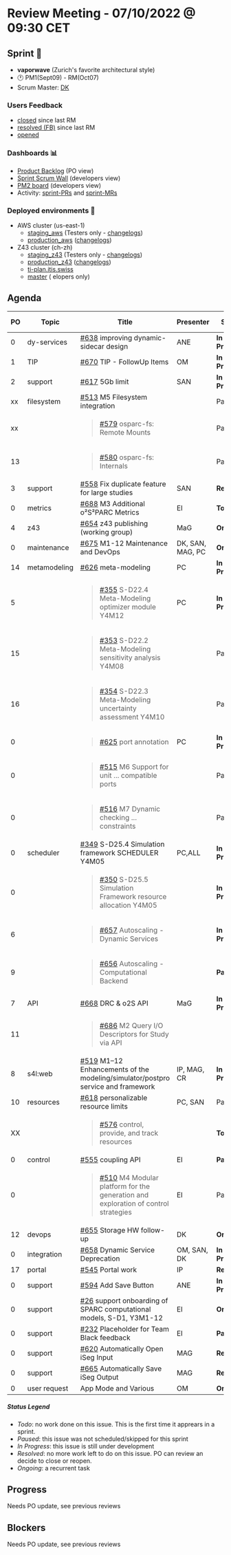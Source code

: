 # Review Meeting - 07/10/2022 @ 09:30 CET

## Sprint 🏃

- **vaporwave**  (Zurich's favorite architectural style)
- 🕐 PM1(Sept09) - RM(Oct07)
- Scrum Master: [DK]

### Users Feedback

- [closed](https://github.com/pulls?q=is%3Apr+archived%3Afalse+user%3AITISFoundation+closed%3A%3E2022-08-05) since last RM
- [resolved (FB)](https://z43.manuscript.com/f/filters/?ixProject=45&ixStatus=0&maxrecords=50&resolvedInLast=3&sColumns=Category-Favorite-Case-TitleComment-Area-Priority-Status-DateResolved-DateOpened-OpenedBy&sSorts=LastUpdated.descending-Priority&sView=grid-flat) since last RM
- [opened](https://github.com/ITISFoundation/osparc-issues/issues?q=is%3Aissue+is%3Aopen+sort%3Areactions)

### Dashboards 📊

- [Product Backlog](https://github.com/orgs/ITISFoundation/projects/3) (PO view)
- [Sprint Scrum Wall](https://app.zenhub.com/workspaces/osparc---scrum-wall-5c9260f3d76ef51f6b0fe78d/board?repos=118596920,174557929,151701223,135289610,118910047,181836792,167586968) (developers view)
- [PM2 board](https://github.com/orgs/ITISFoundation/projects/9) (developers view)
- Activity: [sprint-PRs] and [sprint-MRs]

### Deployed environments 🚀

- AWS cluster (us-east-1)
  - [staging_aws](https://staging.osparc.io) (Testers only - [changelogs])
  - [production_aws](https://osparc.io) ([changelogs])
- Z43 cluster (ch-zh)
  - [staging_z43](http://osparc-staging.speag.com) (Testers only - [changelogs])
  - [production_z43](http://osparc.speag.com) ([changelogs])
  - [ti-plan.itis.swiss](http://ti-plan.itis.swiss)
  - [master](https://osparc-master.speag.com) (
  elopers only)

## Agenda

| PO  | Topic        | Title                                                                                                        | Presenter        | Status          | Duration   | Start-Time |
| --- | ------------ | ------------------------------------------------------------------------------------------------------------ | ---------------- | --------------- | ---------- | ---------- |
| 0   | dy-services  | [#638] improving dynamic-sidecar design                                                                      | ANE              | **In Progress** | 3 min      | 9:30       |
| 1   | TIP          | [#670] TIP - FollowUp Items                                                                                  | OM               | **In Progress** | 5 min      |            |
| 2   | support      | [#617] 5Gb limit                                                                                             | SAN              | **In Progress** | 1 min      |            |
| xx  | filesystem   | [#513] M5 Filesystem integration                                                                             |                  | Paused          |            |            |
| xx  |              | <blockquote>[#579] osparc-fs: Remote Mounts</blockquote>                                                     |                  | Paused          |            |            |
| 13  |              | <blockquote>[#580] osparc-fs: Internals</blockquote>                                                         |                  | Paused          |            |            |
| 3   | support      | [#558] Fix duplicate feature for large studies                                                               | SAN              | **Resolved**    | 5 min      |            |
| 0   | metrics      | [#688] M3 Additional o²S²PARC Metrics                                                                        | EI               | **Todo**        |            |            |
| 4   | z43          | [#654] z43 publishing (working group)                                                                        | MaG              | **Ongoing**     |            |            |
| 0   | maintenance  | [#675] M1-12 Maintenance and DevOps                                                                          | DK, SAN, MAG, PC | **Ongoing**     | 13 min     |            |
| 14  | metamodeling | [#626] meta-modeling                                                                                         | PC               | **In Progress** | 7 min      |            |
| 5   |              | <blockquote>[#355] S-D22.4 Meta-Modeling optimizer module Y4M12</blockquote>                                 | PC               | **In Progress** |            |            |
| 15  |              | <blockquote>[#353] S-D22.2 Meta-Modeling sensitivity analysis Y4M08</blockquote>                             |                  | Paused          |            |            |
| 16  |              | <blockquote>[#354] S-D22.3 Meta-Modeling uncertainty assessment  Y4M10</blockquote>                          |                  | Paused          |            |            |
| 0   |              | <blockquote>[#625] port annotation</blockquote>                                                              | PC               | **In Progress** | 1 min      |            |
| 0   |              | <blockquote>[#515] M6 Support for unit ... compatible ports</blockquote>                                     |                  | Paused          |            |            |
| 0   |              | <blockquote>[#516] M7 Dynamic checking ... constraints</blockquote>                                          |                  | Paused          |            |            |
| 0   | scheduler    | [#349] S-D25.4 Simulation framework SCHEDULER Y4M05                                                          | PC,ALL           | **In Progress** | 3 min      |            |
| 0   |              | <blockquote>[#350] S-D25.5 Simulation Framework resource allocation Y4M05</blockquote>                       |                  | **In Progress** |            |            |
| 6   |              | <blockquote>[#657] Autoscaling - Dynamic Services</blockquote>                                               |                  | **In Progress** |            |            |
| 9   |              | <blockquote>[#656] Autoscaling - Computational Backend</blockquote>                                          |                  | **Paused**      |            |            |
| 7   | API          | [#668] DRC & o2S API                                                                                         | MaG              | **In Progress** | 1 min      |            |
| 11  |              | <blockquote>[#686] M2 Query I/O Descriptors for Study via API</blockquote>                                   |                  |                 |            |            |
| 8   | s4l:web      | [#519] M1–12 Enhancements of the modeling/simulator/postpro service and framework                            | IP, MAG, CR      | **In Progress** | MaG 5 mins |            |
| 10  | resources    | [#618] personalizable resource limits                                                                        | PC, SAN          | Paused          |            |            |
| XX  |              | <blockquote>[#576] control, provide, and track resources</blockquote>                                        |                  | **Todo**        |            |            |
| 0   | control      | [#555] coupling API                                                                                          | EI               | **Paused**      | 0 min      |            |
| 0   |              | <blockquote>[#510] M4 Modular platform for the generation and exploration of control strategies</blockquote> | EI               | Paused          |            |            |
| 12  | devops       | [#655] Storage HW follow-up                                                                                  | DK               | **Ongoing**     | 6 min      |            |
| 0   | integration  | [#658] Dynamic Service Deprecation                                                                           | OM, SAN, DK      | **In Progress** | 5 min      |            |
| 17  | portal       | [#545] Portal work                                                                                           | IP               | **Resolved**    |            |            |
| 0   | support      | [#594] Add Save Button                                                                                       | ANE              | **In Progress** | 1 min      |            |
| 0   | support      | [#26] support onboarding of SPARC computational models, S-D1, Y3M1-12                                        | EI               | **Ongoing**     | 5 min      |            |
| 0   | support      | [#232] Placeholder for Team Black feedback                                                                   | EI               | **Paused**      | 0 min      |            |
| 0   | support      | [#620] Automatically Open iSeg Input                                                                         | MAG              | **Resolved**    |            |            |
| 0   | support      | [#665] Automatically Save iSeg Output                                                                        | MAG              | **Resolved**    | 3 min      |            |
| 0   | user request | App Mode and Various                                                                                         | OM               | **Ongoing**     | 10 min     |            |

##### Status Legend

- _Todo_: no work done on this issue. This is the first time it apprears in a sprint.
- _Paused_: this issue was not scheduled/skipped for this sprint
- _In Progress_: this issue is still under development
- _Resolved_: no more work left to do on this issue. PO can review an decide to close or reopen.
- _Ongoing_: a recurrent task

[online]: http://status.osparc.io/
[operational]: https://git.speag.com/oSparc/e2e-testing/-/pipelines
[performant]: https://git.speag.com/oSparc/e2e-portal-testing/-/pipelines

## Progress

Needs PO update, see previous reviews

## Blockers

Needs PO update, see previous reviews

<!--References PLEASE KEEP ALPHABETICAL ORDER!!! -->

[all]: https://github.com/Surfict
[ane]: https://github.com/GitHK
[bl]: https://github.com/dyollb
[dk]: https://github.com/mrnicegyu11
[cr]: https://github.com/colinRawlings
[ip]: https://github.com/ignapas
[mag]: https://github.com/mguidon
[om]: https://github.com/odeimaiz
[pc]: https://github.com/pcrespov
[san]: https://github.com/sanderegg
[syr]: https://zmt.swiss/about/about-zmt/all-staff/reboux-sylvain/
[tn]: https://itis.swiss/who-we-are/staff-members/all-staff/newton-taylor/
[ei]: https://github.com/elisabettai
[j-d4]: https://github.com/ITISFoundation/osparc-issues/issues/62
[j-d7.a]: https://github.com/ITISFoundation/osparc-issues/issues/21
[j-d35]: https://github.com/ITISFoundation/osparc-issues/issues/31
[j-d33]: https://github.com/ITISFoundation/osparc-issues/issues/33
[j-d20]: https://github.com/ITISFoundation/osparc-issues/issues/48
[j-d21]: https://github.com/ITISFoundation/osparc-simcore/issues/1065
[j-d28.a]: https://github.com/ITISFoundation/osparc-simcore/issues/1066
[j-d29]: https://github.com/ITISFoundation/osparc-issues/issues/37
[s-d2]: https://github.com/ITISFoundation/osparc-simcore/issues/1069
[s-d18]: https://github.com/ITISFoundation/osparc-issues/issues/9
[s-d7]: https://github.com/ITISFoundation/osparc-issues/issues/21
[s-d10]: https://github.com/ITISFoundation/osparc-issues/issues/18
[s-d22]: https://github.com/ITISFoundation/osparc-issues/issues/5
[s-d12]: https://github.com/ITISFoundation/osparc-issues/issues/16
[s-d15]: https://github.com/ITISFoundation/osparc-issues/issues/12
[s-d12]: https://github.com/ITISFoundation/osparc-issues/issues/16
[s-d6]: https://github.com/ITISFoundation/osparc-issues/issues/22
[s-d5]: https://github.com/ITISFoundation/osparc-issues/issues/23
[s-d21]: https://github.com/ITISFoundation/osparc-issues/issues/6
[s-d4]: https://github.com/ITISFoundation/osparc-issues/issues/24
[s-d1]: https://github.com/ITISFoundation/osparc-issues/issues/26
[s-d26]: https://github.com/ITISFoundation/osparc-issues/issues/332
[s-d27.2]: https://github.com/ITISFoundation/osparc-issues/issues/357
[n-d1]: https://github.com/ITISFoundation/osparc-issues/issues/68
[n-d2]: https://github.com/ITISFoundation/osparc-issues/issues/91
[tb-backlog]: https://github.com/ITISFoundation/osparc-issues/projects/4
[z43-backlog]: https://z43.fogbugz.com/f/filters/1112/osparc-cases
[sprint-prs]: https://github.com/pulls?page=1&q=is%3Apr+archived%3Afalse+user%3AITISFoundation+closed%3A%3E2021-11-15
[sprint-mrs]: https://git.speag.com/groups/oSparc/-/merge_requests?scope=all&utf8=%E2%9C%93&state=all
[changelogs]: https://github.com/ITISFoundation/osparc-simcore/releases

[#638]: https://github.com/ITISFoundation/osparc-issues/issues/638
[#670]: https://github.com/ITISFoundation/osparc-issues/issues/670
[#617]: https://github.com/ITISFoundation/osparc-issues/issues/617
[#558]: https://github.com/ITISFoundation/osparc-issues/issues/558
[#654]: https://github.com/ITISFoundation/osparc-issues/issues/654
[#355]: https://github.com/ITISFoundation/osparc-issues/issues/355
[#657]: https://github.com/ITISFoundation/osparc-issues/issues/657
[#668]: https://github.com/ITISFoundation/osparc-issues/issues/668
[#519]: https://github.com/ITISFoundation/osparc-issues/issues/519
[#656]: https://github.com/ITISFoundation/osparc-issues/issues/656
[#618]: https://github.com/ITISFoundation/osparc-issues/issues/618
[#686]: https://github.com/ITISFoundation/osparc-issues/issues/686
[#655]: https://github.com/ITISFoundation/osparc-issues/issues/655
[#580]: https://github.com/ITISFoundation/osparc-issues/issues/580
[#545]: https://github.com/ITISFoundation/osparc-issues/issues/545
[#675]: https://github.com/ITISFoundation/osparc-issues/issues/675
[#428]: https://github.com/ITISFoundation/osparc-issues/issues/428
[#529]: https://github.com/ITISFoundation/osparc-issues/issues/529
[#701]: https://github.com/ITISFoundation/osparc-issues/issues/701
[#702]: https://github.com/ITISFoundation/osparc-issues/issues/702
[#700]: https://github.com/ITISFoundation/osparc-issues/issues/700
[#688]: https://github.com/ITISFoundation/osparc-issues/issues/688
[#693]: https://github.com/ITISFoundation/osparc-issues/issues/693
[#594]: https://github.com/ITISFoundation/osparc-issues/issues/594
[#658]: https://github.com/ITISFoundation/osparc-issues/issues/658
[#665]: https://github.com/ITISFoundation/osparc-issues/issues/665
[#652]: https://github.com/ITISFoundation/osparc-issues/issues/652
[#662]: https://github.com/ITISFoundation/osparc-issues/issues/662
[#412]: https://github.com/ITISFoundation/osparc-issues/issues/412
[#626]: https://github.com/ITISFoundation/osparc-issues/issues/626
[#638]: https://github.com/ITISFoundation/osparc-issues/issues/638
[#617]: https://github.com/ITISFoundation/osparc-issues/issues/617
[#513]: https://github.com/ITISFoundation/osparc-issues/issues/513
[#579]: https://github.com/ITISFoundation/osparc-issues/issues/579
[#580]: https://github.com/ITISFoundation/osparc-issues/issues/580
[#578]: https://github.com/ITISFoundation/osparc-issues/issues/578
[#558]: https://github.com/ITISFoundation/osparc-issues/issues/558
[#618]: https://github.com/ITISFoundation/osparc-issues/issues/618
[#91]: https://github.com/ITISFoundation/osparc-issues/issues/91
[#519]: https://github.com/ITISFoundation/osparc-issues/issues/519
[#349]: https://github.com/ITISFoundation/osparc-issues/issues/349
[#545]: https://github.com/ITISFoundation/osparc-issues/issues/545
[#621]: https://github.com/ITISFoundation/osparc-issues/issues/621
[#626]: https://github.com/ITISFoundation/osparc-issues/issues/626
[#353]: https://github.com/ITISFoundation/osparc-issues/issues/353
[#354]: https://github.com/ITISFoundation/osparc-issues/issues/354
[#625]: https://github.com/ITISFoundation/osparc-issues/issues/625
[#515]: https://github.com/ITISFoundation/osparc-issues/issues/515
[#516]: https://github.com/ITISFoundation/osparc-issues/issues/516
[#355]: https://github.com/ITISFoundation/osparc-issues/issues/355
[#555]: https://github.com/ITISFoundation/osparc-issues/issues/555
[#510]: https://github.com/ITISFoundation/osparc-issues/issues/510
[#546]: https://github.com/ITISFoundation/osparc-issues/issues/546
[#428]: https://github.com/ITISFoundation/osparc-issues/issues/428
[#509]: https://github.com/ITISFoundation/osparc-issues/issues/509
[#576]: https://github.com/ITISFoundation/osparc-issues/issues/576
[#350]: https://github.com/ITISFoundation/osparc-issues/issues/350
[#26]: https://github.com/ITISFoundation/osparc-issues/issues/26
[#232]: https://github.com/ITISFoundation/osparc-issues/issues/232
[#529]: https://github.com/ITISFoundation/osparc-issues/issues/529
[#654]: https://github.com/ITISFoundation/osparc-issues/issues/654
[#594]: https://github.com/ITISFoundation/osparc-issues/issues/594
[#657]: https://github.com/ITISFoundation/osparc-issues/issues/657
[#656]: https://github.com/ITISFoundation/osparc-issues/issues/656
[#655]: https://github.com/ITISFoundation/osparc-issues/issues/655
[#620]: https://github.com/ITISFoundation/osparc-issues/issues/620
[#658]: https://github.com/ITISFoundation/osparc-issues/issues/658
[#665]: https://github.com/ITISFoundation/osparc-issues/issues/665
